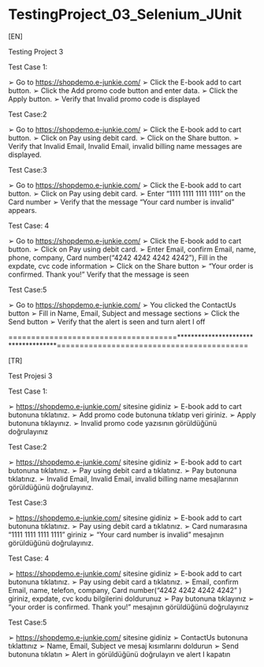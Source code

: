 # TestingProject_03_Selenium_JUnit
[EN]

Testing Project 3


Test Case 1:

➢ Go to https://shopdemo.e-junkie.com/
➢ Click the E-book add to cart button. ➢ Click the Add promo code button and enter data.
➢ Click the Apply button. ➢ Verify that Invalid promo code is displayed


Test Case:2

➢ Go to https://shopdemo.e-junkie.com/
➢ Click the E-book add to cart button. ➢ Click on Pay using debit card. ➢ Click on the Share button.
➢ Verify that Invalid Email, Invalid Email, invalid billing name messages are displayed.


Test Case:3

➢ Go to https://shopdemo.e-junkie.com/
➢ Click the E-book add to cart button. ➢ Click on Pay using debit card. ➢ Enter “1111 1111 1111 1111” on the Card number
➢ Verify that the message “Your card number is invalid” appears.


Test Case: 4

➢ Go to https://shopdemo.e-junkie.com/
➢ Click the E-book add to cart button.
➢ Click on Pay using debit card.
➢ Enter Email, confirm Email, name, phone, company, Card number(“4242 4242 4242 4242”),
Fill in the expdate, cvc code information
➢ Click on the Share button
➢ “Your order is confirmed. Thank you!” Verify that the message is seen


Test Case:5

➢ Go to https://shopdemo.e-junkie.com/
➢ You clicked the ContactUs button
➢ Fill in Name, Email, Subject and message sections
➢ Click the Send button
➢ Verify that the alert is seen and turn alert I off

=====================================************************************==========================================

[TR]

Test Projesi 3


Test Case 1:

➢ https://shopdemo.e-junkie.com/ sitesine gidiniz
➢ E-book add to cart butonuna tıklatınız. ➢ Add promo code butonuna tıklatıp veri giriniz.
➢ Apply butonuna tıklayınız. ➢ Invalid promo code yazısının görüldüğünü doğrulayınız


Test Case:2

➢ https://shopdemo.e-junkie.com/ sitesine gidiniz
➢ E-book add to cart butonuna tıklatınız. ➢ Pay using debit card a tıklatınız. ➢ Pay butonuna tıklatınız.
➢ Invalid Email, Invalid Email, invalid billing name mesajlarının görüldüğünü doğrulayınız.


Test Case:3

➢ https://shopdemo.e-junkie.com/ sitesine gidiniz
➢ E-book add to cart butonuna tıklatınız. ➢ Pay using debit card a tıklatınız. ➢ Card numarasına “1111 1111 1111 1111” giriniz
➢ “Your card number is invalid” mesajının görüldüğünü doğrulayınız.


Test Case: 4

➢ https://shopdemo.e-junkie.com/ sitesine gidiniz
➢ E-book add to cart butonuna tıklatınız.
➢ Pay using debit card a tıklatınız.
➢ Email, confirm Email, name, telefon, company, Card number(“4242 4242 4242 4242” ) giriniz,
expdate, cvc kodu bilgilerini doldurunuz
➢ Pay butonuna tıklayınız
➢ “your order is confirmed. Thank you!” mesajının görüldüğünü doğrulayınız


Test Case:5

➢ https://shopdemo.e-junkie.com/ sitesine gidiniz
➢ ContactUs butonuna tıklattınız
➢ Name, Email, Subject ve mesaj kısımlarını doldurun
➢ Send butonuna tıklatın
➢ Alert in görüldüğünü doğrulayın ve alert I kapatın
